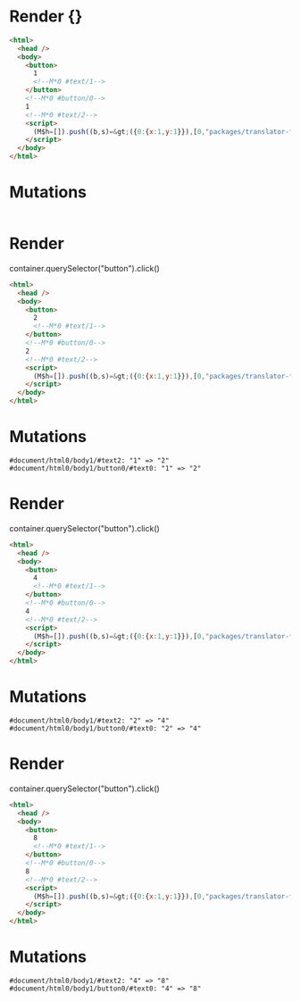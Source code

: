 # Render {}
```html
<html>
  <head />
  <body>
    <button>
      1
      <!--M*0 #text/1-->
    </button>
    <!--M*0 #button/0-->
    1
    <!--M*0 #text/2-->
    <script>
      (M$h=[]).push((b,s)=&gt;({0:{x:1,y:1}}),[0,"packages/translator-tags/src/__tests__/fixtures/let-tag/template.marko_0_x_y",])
    </script>
  </body>
</html>
```

# Mutations
```

```


# Render 
container.querySelector("button").click()

```html
<html>
  <head />
  <body>
    <button>
      2
      <!--M*0 #text/1-->
    </button>
    <!--M*0 #button/0-->
    2
    <!--M*0 #text/2-->
    <script>
      (M$h=[]).push((b,s)=&gt;({0:{x:1,y:1}}),[0,"packages/translator-tags/src/__tests__/fixtures/let-tag/template.marko_0_x_y",])
    </script>
  </body>
</html>
```

# Mutations
```
#document/html0/body1/#text2: "1" => "2"
#document/html0/body1/button0/#text0: "1" => "2"
```


# Render 
container.querySelector("button").click()

```html
<html>
  <head />
  <body>
    <button>
      4
      <!--M*0 #text/1-->
    </button>
    <!--M*0 #button/0-->
    4
    <!--M*0 #text/2-->
    <script>
      (M$h=[]).push((b,s)=&gt;({0:{x:1,y:1}}),[0,"packages/translator-tags/src/__tests__/fixtures/let-tag/template.marko_0_x_y",])
    </script>
  </body>
</html>
```

# Mutations
```
#document/html0/body1/#text2: "2" => "4"
#document/html0/body1/button0/#text0: "2" => "4"
```


# Render 
container.querySelector("button").click()

```html
<html>
  <head />
  <body>
    <button>
      8
      <!--M*0 #text/1-->
    </button>
    <!--M*0 #button/0-->
    8
    <!--M*0 #text/2-->
    <script>
      (M$h=[]).push((b,s)=&gt;({0:{x:1,y:1}}),[0,"packages/translator-tags/src/__tests__/fixtures/let-tag/template.marko_0_x_y",])
    </script>
  </body>
</html>
```

# Mutations
```
#document/html0/body1/#text2: "4" => "8"
#document/html0/body1/button0/#text0: "4" => "8"
```